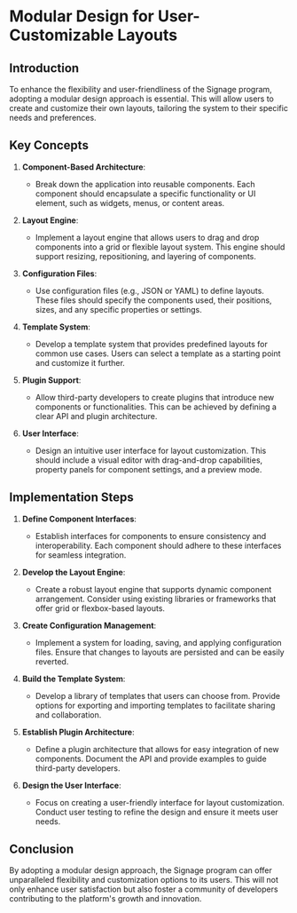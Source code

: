 # Modular Design for User-Customizable Layouts

## Introduction
To enhance the flexibility and user-friendliness of the Signage program, adopting a modular design approach is essential. This will allow users to create and customize their own layouts, tailoring the system to their specific needs and preferences.

## Key Concepts

1. **Component-Based Architecture**: 
   - Break down the application into reusable components. Each component should encapsulate a specific functionality or UI element, such as widgets, menus, or content areas.

2. **Layout Engine**:
   - Implement a layout engine that allows users to drag and drop components into a grid or flexible layout system. This engine should support resizing, repositioning, and layering of components.

3. **Configuration Files**:
   - Use configuration files (e.g., JSON or YAML) to define layouts. These files should specify the components used, their positions, sizes, and any specific properties or settings.

4. **Template System**:
   - Develop a template system that provides predefined layouts for common use cases. Users can select a template as a starting point and customize it further.

5. **Plugin Support**:
   - Allow third-party developers to create plugins that introduce new components or functionalities. This can be achieved by defining a clear API and plugin architecture.

6. **User Interface**:
   - Design an intuitive user interface for layout customization. This should include a visual editor with drag-and-drop capabilities, property panels for component settings, and a preview mode.

## Implementation Steps

1. **Define Component Interfaces**:
   - Establish interfaces for components to ensure consistency and interoperability. Each component should adhere to these interfaces for seamless integration.

2. **Develop the Layout Engine**:
   - Create a robust layout engine that supports dynamic component arrangement. Consider using existing libraries or frameworks that offer grid or flexbox-based layouts.

3. **Create Configuration Management**:
   - Implement a system for loading, saving, and applying configuration files. Ensure that changes to layouts are persisted and can be easily reverted.

4. **Build the Template System**:
   - Develop a library of templates that users can choose from. Provide options for exporting and importing templates to facilitate sharing and collaboration.

5. **Establish Plugin Architecture**:
   - Define a plugin architecture that allows for easy integration of new components. Document the API and provide examples to guide third-party developers.

6. **Design the User Interface**:
   - Focus on creating a user-friendly interface for layout customization. Conduct user testing to refine the design and ensure it meets user needs.

## Conclusion
By adopting a modular design approach, the Signage program can offer unparalleled flexibility and customization options to its users. This will not only enhance user satisfaction but also foster a community of developers contributing to the platform's growth and innovation.
